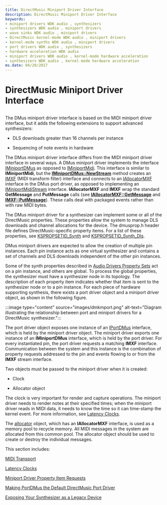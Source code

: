 ```yaml
---
title: DirectMusic Miniport Driver Interface
description: DirectMusic Miniport Driver Interface
keywords:
- miniport drivers WDK audio , synthesizers
- synthesizers WDK audio , miniport drivers
- wave sinks WDK audio , miniport drivers
- DirectMusic kernel-mode WDK audio , miniport drivers
- kernel-mode synths WDK audio , miniport drivers
- port drivers WDK audio , synthesizers
- hardware acceleration WDK audio
- miniport drivers WDK audio , kernel-mode hardware acceleration
- synthesizers WDK audio , kernel-mode hardware acceleration
ms.date: 04/20/2017
---
```


# DirectMusic Miniport Driver Interface


## <span id="directmusic_miniport_driver_interface"></span><span id="DIRECTMUSIC_MINIPORT_DRIVER_INTERFACE"></span>


The DMus miniport driver interface is based on the MIDI miniport driver interface, but it adds the following extensions to support advanced synthesizers:

-   DLS downloads greater than 16 channels per instance

-   Sequencing of note events in hardware

The DMus miniport driver interface differs from the MIDI miniport driver interface in several ways. A DMus miniport driver implements the interface [IMiniportDMus](/windows-hardware/drivers/ddi/dmusicks/nn-dmusicks-iminiportdmus) as opposed to [IMiniportMidi](/windows-hardware/drivers/ddi/portcls/nn-portcls-iminiportmidi). This interface is similar to **IMiniportMidi**, but the [**IMiniportDMus::NewStream**](/windows-hardware/drivers/ddi/dmusicks/nf-dmusicks-iminiportdmus-newstream) method creates an [IMXF](/windows-hardware/drivers/ddi/dmusicks/nn-dmusicks-imxf) (MIDI transform filter) interface and connects to an [IAllocatorMXF](/windows-hardware/drivers/ddi/dmusicks/nn-dmusicks-iallocatormxf) interface in the DMus port driver, as opposed to implementing an [IMiniportMidiStream](/windows-hardware/drivers/ddi/portcls/nn-portcls-iminiportmidistream) interface. **IAllocatorMXF** and **IMXF** wrap the standard **GetMessage** and **PutMessage** calls (see [**IAllocatorMXF::GetMessage**](/windows-hardware/drivers/ddi/dmusicks/nf-dmusicks-iallocatormxf-getmessage) and [**IMXF::PutMessage**](/windows-hardware/drivers/ddi/dmusicks/nf-dmusicks-imxf-putmessage)). These calls deal with packaged events rather than with raw MIDI bytes.

The DMus miniport driver for a synthesizer can implement some or all of the DirectMusic properties. These properties allow the system to manage DLS downloads and channel allocations for the device. The dmusprop.h header file defines DirectMusic-specific property items. For a list of these properties, see [KSPROPSETID\_Synth](./kspropsetid-synth.md) and [KSPROPSETID\_Synth\_Dls](./kspropsetid-synth-dls.md).

DMus miniport drivers are expected to allow the creation of multiple pin instances. Each pin instance acts as one virtual synthesizer and contains a set of channels and DLS downloads independent of the other pin instances.

Some of the synth properties described in [Audio Drivers Property Sets](./audio-drivers-property-sets.md) act on a pin instance, and others are global. To process the global properties, the synthesizer must have a synthesizer node in its topology. The description of each property item indicates whether that item is sent to the synthesizer node or to a pin instance. For each piece of hardware supporting synthesis, there exists a port driver object and a miniport driver object, as shown in the following figure.

:::image type="content" source="images/dmkmport.png" alt-text="Diagram illustrating the relationship between port and miniport drivers for a DirectMusic synthesizer.":::

The port driver object exposes one instance of an [IPortDMus](/windows-hardware/drivers/ddi/dmusicks/nn-dmusicks-iportdmus) interface, which is held by the miniport driver object. The miniport driver exports one instance of an **IMiniportDMus** interface, which is held by the port driver. For every instantiated pin, the port driver requests a matching **IMXF** interface. Communication between the system and this instance is the combination of property requests addressed to the pin and events flowing to or from the **IMXF** stream interface.

Two objects must be passed to the miniport driver when it is created:

-   Clock

-   Allocator object

The clock is very important for render and capture operations. The miniport driver needs to render notes at their specified times; when the miniport driver reads in MIDI data, it needs to know the time so it can time-stamp the kernel event. For more information, see [Latency Clocks](latency-clocks.md).

The [allocator](allocator.md) object, which has an **IAllocatorMXF** interface, is used as a memory pool to recycle memory. All MIDI messages in the system are allocated from this common pool. The allocator object should be used to create or destroy the individual messages.

This section includes:

[MIDI Transport](midi-transport.md)

[Latency Clocks](latency-clocks.md)

[Miniport Driver Property Item Requests](miniport-driver-property-item-requests.md)

[Making PortDMus the Default DirectMusic Port Driver](making-portdmus-the-default-directmusic-port-driver.md)

[Exposing Your Synthesizer as a Legacy Device](exposing-your-synthesizer-as-a-legacy-device.md)

 

